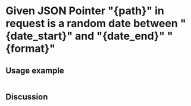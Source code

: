 
Given JSON Pointer "{path}" in request is a random date between "{date_start}" and "{date_end}" "{format}"
=============================================================================================================

Usage example
-------------

```
```

Discussion
----------
